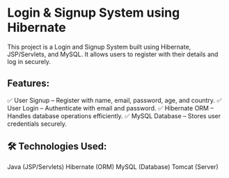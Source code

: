 # Login & Signup System using Hibernate
This project is a Login and Signup System built using Hibernate, JSP/Servlets, and MySQL. It allows users to register with their details and log in securely.

## Features:
✅ User Signup – Register with name, email, password, age, and country.
✅ User Login – Authenticate with email and password.
✅ Hibernate ORM – Handles database operations efficiently.
✅ MySQL Database – Stores user credentials securely.

## 🛠 Technologies Used:
Java (JSP/Servlets)
Hibernate (ORM)
MySQL (Database)
Tomcat (Server)
